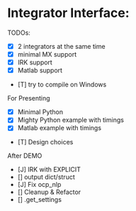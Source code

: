 Integrator Interface:
=============

TODOs:
- [X] 2 integrators at the same time
- [X] minimal MX support
- [X] IRK support
- [X] Matlab support
- [T] try to compile on Windows

For Presenting
- [X] Minimal Python
- [X] Mighty Python example with timings
- [X] Matlab example with timings
- [T] Design choices

After DEMO
- [J] IRK with EXPLICIT
- [] output dict/struct
- [J] Fix ocp_nlp
- [] Cleanup & Refactor
- [] .get_settings
